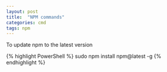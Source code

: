 ```yaml
---
layout: post
title:  "NPM commands"
categories: cmd
tags: npm
---
```


To update npm to the latest version

{% highlight PowerShell %}
sudo npm install npm@latest -g
{% endhighlight %}